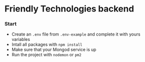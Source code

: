 # Friendly Technologies backend

### Start
 - Create an `.env` file from `.env-example` and complete it with yours variables
 - Intall all packages with `npm install`
 - Make sure that your Mongod service is up
 - Run the project with `nodemon` or `pm2`
